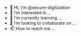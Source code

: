 - 👋 Hi, I’m @secure-digitization
- 👀 I’m interested in ...
- 🌱 I’m currently learning ...
- 💞️ I’m looking to collaborate on ...
- 📫 How to reach me ...

<!---
secure-digitization/secure-digitization is a ✨ special ✨ repository because its `README.md` (this file) appears on your GitHub profile.
You can click the Preview link to take a look at your changes.
--->
